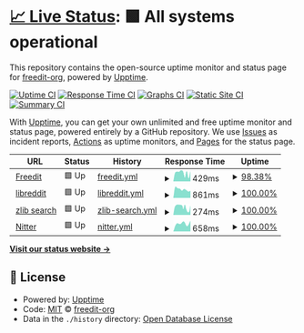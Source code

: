 # [📈 Live Status](https://freedit-org.github.io/status): <!--live status--> **🟩 All systems operational**

This repository contains the open-source uptime monitor and status page for [freedit-org](https://freedit.eu), powered by [Upptime](https://github.com/upptime/upptime).

[![Uptime CI](https://github.com/freedit-org/status/workflows/Uptime%20CI/badge.svg)](https://github.com/freedit-org/status/actions?query=workflow%3A%22Uptime+CI%22)
[![Response Time CI](https://github.com/freedit-org/status/workflows/Response%20Time%20CI/badge.svg)](https://github.com/freedit-org/status/actions?query=workflow%3A%22Response+Time+CI%22)
[![Graphs CI](https://github.com/freedit-org/status/workflows/Graphs%20CI/badge.svg)](https://github.com/freedit-org/status/actions?query=workflow%3A%22Graphs+CI%22)
[![Static Site CI](https://github.com/freedit-org/status/workflows/Static%20Site%20CI/badge.svg)](https://github.com/freedit-org/status/actions?query=workflow%3A%22Static+Site+CI%22)
[![Summary CI](https://github.com/freedit-org/status/workflows/Summary%20CI/badge.svg)](https://github.com/freedit-org/status/actions?query=workflow%3A%22Summary+CI%22)

With [Upptime](https://upptime.js.org), you can get your own unlimited and free uptime monitor and status page, powered entirely by a GitHub repository. We use [Issues](https://github.com/freedit-org/status/issues) as incident reports, [Actions](https://github.com/freedit-org/status/actions) as uptime monitors, and [Pages](https://freedit-org.github.io/status) for the status page.

<!--start: status pages-->
<!-- This summary is generated by Upptime (https://github.com/upptime/upptime) -->
<!-- Do not edit this manually, your changes will be overwritten -->
<!-- prettier-ignore -->
| URL | Status | History | Response Time | Uptime |
| --- | ------ | ------- | ------------- | ------ |
| <img alt="" src="https://icons.duckduckgo.com/ip3/freedit.eu.ico" height="13"> [Freedit](https://freedit.eu) | 🟩 Up | [freedit.yml](https://github.com/freedit-org/status/commits/HEAD/history/freedit.yml) | <details><summary><img alt="Response time graph" src="./graphs/freedit/response-time-week.png" height="20"> 429ms</summary><br><a href="https://freedit-org.github.io/status/history/freedit"><img alt="Response time 352" src="https://img.shields.io/endpoint?url=https%3A%2F%2Fraw.githubusercontent.com%2Ffreedit-org%2Fstatus%2FHEAD%2Fapi%2Ffreedit%2Fresponse-time.json"></a><br><a href="https://freedit-org.github.io/status/history/freedit"><img alt="24-hour response time 359" src="https://img.shields.io/endpoint?url=https%3A%2F%2Fraw.githubusercontent.com%2Ffreedit-org%2Fstatus%2FHEAD%2Fapi%2Ffreedit%2Fresponse-time-day.json"></a><br><a href="https://freedit-org.github.io/status/history/freedit"><img alt="7-day response time 429" src="https://img.shields.io/endpoint?url=https%3A%2F%2Fraw.githubusercontent.com%2Ffreedit-org%2Fstatus%2FHEAD%2Fapi%2Ffreedit%2Fresponse-time-week.json"></a><br><a href="https://freedit-org.github.io/status/history/freedit"><img alt="30-day response time 374" src="https://img.shields.io/endpoint?url=https%3A%2F%2Fraw.githubusercontent.com%2Ffreedit-org%2Fstatus%2FHEAD%2Fapi%2Ffreedit%2Fresponse-time-month.json"></a><br><a href="https://freedit-org.github.io/status/history/freedit"><img alt="1-year response time 352" src="https://img.shields.io/endpoint?url=https%3A%2F%2Fraw.githubusercontent.com%2Ffreedit-org%2Fstatus%2FHEAD%2Fapi%2Ffreedit%2Fresponse-time-year.json"></a></details> | <details><summary><a href="https://freedit-org.github.io/status/history/freedit">98.38%</a></summary><a href="https://freedit-org.github.io/status/history/freedit"><img alt="All-time uptime 99.87%" src="https://img.shields.io/endpoint?url=https%3A%2F%2Fraw.githubusercontent.com%2Ffreedit-org%2Fstatus%2FHEAD%2Fapi%2Ffreedit%2Fuptime.json"></a><br><a href="https://freedit-org.github.io/status/history/freedit"><img alt="24-hour uptime 100.00%" src="https://img.shields.io/endpoint?url=https%3A%2F%2Fraw.githubusercontent.com%2Ffreedit-org%2Fstatus%2FHEAD%2Fapi%2Ffreedit%2Fuptime-day.json"></a><br><a href="https://freedit-org.github.io/status/history/freedit"><img alt="7-day uptime 98.38%" src="https://img.shields.io/endpoint?url=https%3A%2F%2Fraw.githubusercontent.com%2Ffreedit-org%2Fstatus%2FHEAD%2Fapi%2Ffreedit%2Fuptime-week.json"></a><br><a href="https://freedit-org.github.io/status/history/freedit"><img alt="30-day uptime 99.63%" src="https://img.shields.io/endpoint?url=https%3A%2F%2Fraw.githubusercontent.com%2Ffreedit-org%2Fstatus%2FHEAD%2Fapi%2Ffreedit%2Fuptime-month.json"></a><br><a href="https://freedit-org.github.io/status/history/freedit"><img alt="1-year uptime 99.87%" src="https://img.shields.io/endpoint?url=https%3A%2F%2Fraw.githubusercontent.com%2Ffreedit-org%2Fstatus%2FHEAD%2Fapi%2Ffreedit%2Fuptime-year.json"></a></details>
| <img alt="" src="https://icons.duckduckgo.com/ip3/libreddit.freedit.eu.ico" height="13"> [libreddit](https://libreddit.freedit.eu) | 🟩 Up | [libreddit.yml](https://github.com/freedit-org/status/commits/HEAD/history/libreddit.yml) | <details><summary><img alt="Response time graph" src="./graphs/libreddit/response-time-week.png" height="20"> 861ms</summary><br><a href="https://freedit-org.github.io/status/history/libreddit"><img alt="Response time 938" src="https://img.shields.io/endpoint?url=https%3A%2F%2Fraw.githubusercontent.com%2Ffreedit-org%2Fstatus%2FHEAD%2Fapi%2Flibreddit%2Fresponse-time.json"></a><br><a href="https://freedit-org.github.io/status/history/libreddit"><img alt="24-hour response time 1053" src="https://img.shields.io/endpoint?url=https%3A%2F%2Fraw.githubusercontent.com%2Ffreedit-org%2Fstatus%2FHEAD%2Fapi%2Flibreddit%2Fresponse-time-day.json"></a><br><a href="https://freedit-org.github.io/status/history/libreddit"><img alt="7-day response time 861" src="https://img.shields.io/endpoint?url=https%3A%2F%2Fraw.githubusercontent.com%2Ffreedit-org%2Fstatus%2FHEAD%2Fapi%2Flibreddit%2Fresponse-time-week.json"></a><br><a href="https://freedit-org.github.io/status/history/libreddit"><img alt="30-day response time 928" src="https://img.shields.io/endpoint?url=https%3A%2F%2Fraw.githubusercontent.com%2Ffreedit-org%2Fstatus%2FHEAD%2Fapi%2Flibreddit%2Fresponse-time-month.json"></a><br><a href="https://freedit-org.github.io/status/history/libreddit"><img alt="1-year response time 938" src="https://img.shields.io/endpoint?url=https%3A%2F%2Fraw.githubusercontent.com%2Ffreedit-org%2Fstatus%2FHEAD%2Fapi%2Flibreddit%2Fresponse-time-year.json"></a></details> | <details><summary><a href="https://freedit-org.github.io/status/history/libreddit">100.00%</a></summary><a href="https://freedit-org.github.io/status/history/libreddit"><img alt="All-time uptime 99.88%" src="https://img.shields.io/endpoint?url=https%3A%2F%2Fraw.githubusercontent.com%2Ffreedit-org%2Fstatus%2FHEAD%2Fapi%2Flibreddit%2Fuptime.json"></a><br><a href="https://freedit-org.github.io/status/history/libreddit"><img alt="24-hour uptime 100.00%" src="https://img.shields.io/endpoint?url=https%3A%2F%2Fraw.githubusercontent.com%2Ffreedit-org%2Fstatus%2FHEAD%2Fapi%2Flibreddit%2Fuptime-day.json"></a><br><a href="https://freedit-org.github.io/status/history/libreddit"><img alt="7-day uptime 100.00%" src="https://img.shields.io/endpoint?url=https%3A%2F%2Fraw.githubusercontent.com%2Ffreedit-org%2Fstatus%2FHEAD%2Fapi%2Flibreddit%2Fuptime-week.json"></a><br><a href="https://freedit-org.github.io/status/history/libreddit"><img alt="30-day uptime 100.00%" src="https://img.shields.io/endpoint?url=https%3A%2F%2Fraw.githubusercontent.com%2Ffreedit-org%2Fstatus%2FHEAD%2Fapi%2Flibreddit%2Fuptime-month.json"></a><br><a href="https://freedit-org.github.io/status/history/libreddit"><img alt="1-year uptime 99.88%" src="https://img.shields.io/endpoint?url=https%3A%2F%2Fraw.githubusercontent.com%2Ffreedit-org%2Fstatus%2FHEAD%2Fapi%2Flibreddit%2Fuptime-year.json"></a></details>
| <img alt="" src="https://icons.duckduckgo.com/ip3/zlib.freedit.eu.ico" height="13"> [zlib search](https://zlib.freedit.eu) | 🟩 Up | [zlib-search.yml](https://github.com/freedit-org/status/commits/HEAD/history/zlib-search.yml) | <details><summary><img alt="Response time graph" src="./graphs/zlib-search/response-time-week.png" height="20"> 274ms</summary><br><a href="https://freedit-org.github.io/status/history/zlib-search"><img alt="Response time 240" src="https://img.shields.io/endpoint?url=https%3A%2F%2Fraw.githubusercontent.com%2Ffreedit-org%2Fstatus%2FHEAD%2Fapi%2Fzlib-search%2Fresponse-time.json"></a><br><a href="https://freedit-org.github.io/status/history/zlib-search"><img alt="24-hour response time 272" src="https://img.shields.io/endpoint?url=https%3A%2F%2Fraw.githubusercontent.com%2Ffreedit-org%2Fstatus%2FHEAD%2Fapi%2Fzlib-search%2Fresponse-time-day.json"></a><br><a href="https://freedit-org.github.io/status/history/zlib-search"><img alt="7-day response time 274" src="https://img.shields.io/endpoint?url=https%3A%2F%2Fraw.githubusercontent.com%2Ffreedit-org%2Fstatus%2FHEAD%2Fapi%2Fzlib-search%2Fresponse-time-week.json"></a><br><a href="https://freedit-org.github.io/status/history/zlib-search"><img alt="30-day response time 240" src="https://img.shields.io/endpoint?url=https%3A%2F%2Fraw.githubusercontent.com%2Ffreedit-org%2Fstatus%2FHEAD%2Fapi%2Fzlib-search%2Fresponse-time-month.json"></a><br><a href="https://freedit-org.github.io/status/history/zlib-search"><img alt="1-year response time 240" src="https://img.shields.io/endpoint?url=https%3A%2F%2Fraw.githubusercontent.com%2Ffreedit-org%2Fstatus%2FHEAD%2Fapi%2Fzlib-search%2Fresponse-time-year.json"></a></details> | <details><summary><a href="https://freedit-org.github.io/status/history/zlib-search">100.00%</a></summary><a href="https://freedit-org.github.io/status/history/zlib-search"><img alt="All-time uptime 100.00%" src="https://img.shields.io/endpoint?url=https%3A%2F%2Fraw.githubusercontent.com%2Ffreedit-org%2Fstatus%2FHEAD%2Fapi%2Fzlib-search%2Fuptime.json"></a><br><a href="https://freedit-org.github.io/status/history/zlib-search"><img alt="24-hour uptime 100.00%" src="https://img.shields.io/endpoint?url=https%3A%2F%2Fraw.githubusercontent.com%2Ffreedit-org%2Fstatus%2FHEAD%2Fapi%2Fzlib-search%2Fuptime-day.json"></a><br><a href="https://freedit-org.github.io/status/history/zlib-search"><img alt="7-day uptime 100.00%" src="https://img.shields.io/endpoint?url=https%3A%2F%2Fraw.githubusercontent.com%2Ffreedit-org%2Fstatus%2FHEAD%2Fapi%2Fzlib-search%2Fuptime-week.json"></a><br><a href="https://freedit-org.github.io/status/history/zlib-search"><img alt="30-day uptime 100.00%" src="https://img.shields.io/endpoint?url=https%3A%2F%2Fraw.githubusercontent.com%2Ffreedit-org%2Fstatus%2FHEAD%2Fapi%2Fzlib-search%2Fuptime-month.json"></a><br><a href="https://freedit-org.github.io/status/history/zlib-search"><img alt="1-year uptime 100.00%" src="https://img.shields.io/endpoint?url=https%3A%2F%2Fraw.githubusercontent.com%2Ffreedit-org%2Fstatus%2FHEAD%2Fapi%2Fzlib-search%2Fuptime-year.json"></a></details>
| <img alt="" src="https://icons.duckduckgo.com/ip3/nitter.freedit.eu.ico" height="13"> [Nitter](https://nitter.freedit.eu/NASA) | 🟩 Up | [nitter.yml](https://github.com/freedit-org/status/commits/HEAD/history/nitter.yml) | <details><summary><img alt="Response time graph" src="./graphs/nitter/response-time-week.png" height="20"> 658ms</summary><br><a href="https://freedit-org.github.io/status/history/nitter"><img alt="Response time 658" src="https://img.shields.io/endpoint?url=https%3A%2F%2Fraw.githubusercontent.com%2Ffreedit-org%2Fstatus%2FHEAD%2Fapi%2Fnitter%2Fresponse-time.json"></a><br><a href="https://freedit-org.github.io/status/history/nitter"><img alt="24-hour response time 758" src="https://img.shields.io/endpoint?url=https%3A%2F%2Fraw.githubusercontent.com%2Ffreedit-org%2Fstatus%2FHEAD%2Fapi%2Fnitter%2Fresponse-time-day.json"></a><br><a href="https://freedit-org.github.io/status/history/nitter"><img alt="7-day response time 658" src="https://img.shields.io/endpoint?url=https%3A%2F%2Fraw.githubusercontent.com%2Ffreedit-org%2Fstatus%2FHEAD%2Fapi%2Fnitter%2Fresponse-time-week.json"></a><br><a href="https://freedit-org.github.io/status/history/nitter"><img alt="30-day response time 658" src="https://img.shields.io/endpoint?url=https%3A%2F%2Fraw.githubusercontent.com%2Ffreedit-org%2Fstatus%2FHEAD%2Fapi%2Fnitter%2Fresponse-time-month.json"></a><br><a href="https://freedit-org.github.io/status/history/nitter"><img alt="1-year response time 658" src="https://img.shields.io/endpoint?url=https%3A%2F%2Fraw.githubusercontent.com%2Ffreedit-org%2Fstatus%2FHEAD%2Fapi%2Fnitter%2Fresponse-time-year.json"></a></details> | <details><summary><a href="https://freedit-org.github.io/status/history/nitter">100.00%</a></summary><a href="https://freedit-org.github.io/status/history/nitter"><img alt="All-time uptime 100.00%" src="https://img.shields.io/endpoint?url=https%3A%2F%2Fraw.githubusercontent.com%2Ffreedit-org%2Fstatus%2FHEAD%2Fapi%2Fnitter%2Fuptime.json"></a><br><a href="https://freedit-org.github.io/status/history/nitter"><img alt="24-hour uptime 100.00%" src="https://img.shields.io/endpoint?url=https%3A%2F%2Fraw.githubusercontent.com%2Ffreedit-org%2Fstatus%2FHEAD%2Fapi%2Fnitter%2Fuptime-day.json"></a><br><a href="https://freedit-org.github.io/status/history/nitter"><img alt="7-day uptime 100.00%" src="https://img.shields.io/endpoint?url=https%3A%2F%2Fraw.githubusercontent.com%2Ffreedit-org%2Fstatus%2FHEAD%2Fapi%2Fnitter%2Fuptime-week.json"></a><br><a href="https://freedit-org.github.io/status/history/nitter"><img alt="30-day uptime 100.00%" src="https://img.shields.io/endpoint?url=https%3A%2F%2Fraw.githubusercontent.com%2Ffreedit-org%2Fstatus%2FHEAD%2Fapi%2Fnitter%2Fuptime-month.json"></a><br><a href="https://freedit-org.github.io/status/history/nitter"><img alt="1-year uptime 100.00%" src="https://img.shields.io/endpoint?url=https%3A%2F%2Fraw.githubusercontent.com%2Ffreedit-org%2Fstatus%2FHEAD%2Fapi%2Fnitter%2Fuptime-year.json"></a></details>

<!--end: status pages-->

[**Visit our status website →**](https://freedit-org.github.io/status)

## 📄 License

- Powered by: [Upptime](https://github.com/upptime/upptime)
- Code: [MIT](./LICENSE) © [freedit-org](https://freedit.eu)
- Data in the `./history` directory: [Open Database License](https://opendatacommons.org/licenses/odbl/1-0/)
